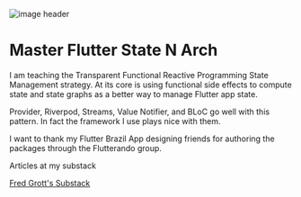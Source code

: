 ![image header](./media/-image-header.png)

# Master Flutter State N Arch

I am teaching the Transparent Functional Reactive Programming State Management strategy. At its core is using functional side effects to compute state and state graphs as a better way to manage Flutter app state.

Provider, Riverpod, Streams, Value Notifier, and BLoC go well with this pattern. In fact the framework I use plays nice with them.

I want to thank my Flutter Brazil App designing friends for authoring the packages through the Flutterando group.

Articles at my substack

[Fred Grott's Substack](https://fredgrott.substack.com)

